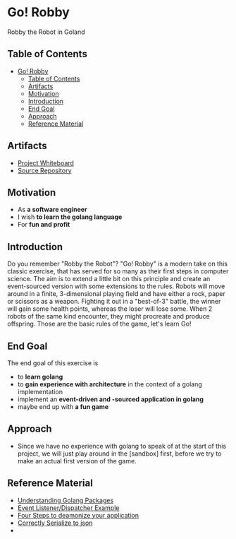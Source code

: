 # Go! Robby

Robby the Robot in Goland

## Table of Contents

- [Go! Robby](#go-robby)
  - [Table of Contents](#table-of-contents)
  - [Artifacts](#artifacts)
  - [Motivation](#motivation)
  - [Introduction](#introduction)
  - [End Goal](#end-goal)
  - [Approach](#approach)
  - [Reference Material](#reference-material)

## Artifacts

- [Project Whiteboard](https://miro.com/app/board/o9J_ltf3SKQ=/)
- [Source Repository](https://github.com/rgfaber/go-robby)

## Motivation

- As **a software engineer**
- I wish **to learn the golang language**
- For **fun and profit**

## Introduction

Do you remember "Robby the Robot"? "Go! Robby" is a modern take on this classic exercise, that has served for so many as their first steps in computer science. The aim is to extend a little bit on this principle and create an event-sourced version with some extensions to the rules. Robots will move around in a finite, 3-dimensional playing field and have either a rock, paper or scissors as a weapon. Fighting it out in a "best-of-3" battle, the winner will gain some health points, whereas the loser will lose some. When 2 robots of the same kind encounter, they might procreate and produce offspring. Those are the basic rules of the game, let's learn Go!

## End Goal

The end goal of this exercise is

- to **learn golang**
- to **gain experience with architecture** in the context of a golang implementation
- implement an **event-driven and -sourced application in golang**
- maybe end up with **a fun game**

## Approach

- Since we have no experience with golang to speak of at the start of this project, we will just play around in the [sandbox] first, before we try to make an actual first version of the game.

## Reference Material

- [Understanding Golang Packages](https://thenewstack.io/understanding-golang-packages/)
- [Event Listener/Dispatcher Example](http://www.inanzzz.com/index.php/post/2qdl/event-listener-and-dispatcher-example-with-golang)
- [Four Steps to deamonize your application](https://ieftimov.com/post/four-steps-daemonize-your-golang-programs/)
- [Correctly Serialize to json](https://goinbigdata.com/how-to-correctly-serialize-json-string-in-golang/)
-
